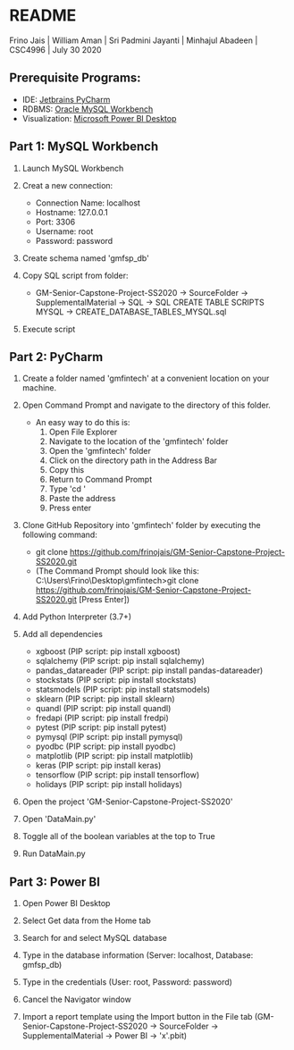 # README

Frino Jais | William Aman | Sri Padmini Jayanti | Minhajul Abadeen  | CSC4996 | July 30 2020

## Prerequisite Programs:
* IDE: [Jetbrains PyCharm](https://www.jetbrains.com/pycharm/download/#section=windows)
* RDBMS: [Oracle MySQL Workbench](https://dev.mysql.com/downloads/workbench/)
* Visualization: [Microsoft Power BI Desktop](https://powerbi.microsoft.com/en-us/desktop/)

## Part 1: MySQL Workbench

1. Launch MySQL Workbench

2. Creat a new connection:  
	* Connection Name: localhost  
	* Hostname: 127.0.0.1    
	* Port: 3306  
	* Username: root  
	* Password: password  

3. Create schema named 'gmfsp_db'

4. Copy SQL script from folder:  
	* GM-Senior-Capstone-Project-SS2020 -> SourceFolder -> SupplementalMaterial -> SQL -> SQL CREATE TABLE SCRIPTS MYSQL -> CREATE_DATABASE_TABLES_MYSQL.sql  
	
5. Execute script

## Part 2: PyCharm

1. Create a folder named 'gmfintech' at a convenient location on your machine. 

2. Open Command Prompt and navigate to the directory of this folder.
	* An easy way to do this is:
		1. Open File Explorer
		2. Navigate to the location of the 'gmfintech' folder
		3. Open the 'gmfintech' folder
		4. Click on the directory path in the Address Bar
		5. Copy this
		6. Return to Command Prompt
		7. Type 'cd '
		8. Paste the address
		9. Press enter

3. Clone GitHub Repository into 'gmfintech' folder by executing the following command:  
	* git clone https://github.com/frinojais/GM-Senior-Capstone-Project-SS2020.git
	* (The Command Prompt should look like this: 
		C:\Users\Frino\Desktop\gmfintech>git clone https://github.com/frinojais/GM-Senior-Capstone-Project-SS2020.git [Press Enter])
					
4. Add Python Interpreter (3.7+)

5. Add all dependencies
	* xgboost 		(PIP script: pip install xgboost)  
	* sqlalchemy 		(PIP script: pip install sqlalchemy) 
	* pandas_datareader 	(PIP script: pip install pandas-datareader)   
	* stockstats 		(PIP script: pip install stockstats)   
	* statsmodels 		(PIP script: pip install statsmodels)   
	* sklearn 		(PIP script: pip install sklearn)  
	* quandl 		(PIP script: pip install quandl) 
	* fredapi 		(PIP script: pip install fredpi) 
	* pytest 		(PIP script: pip install pytest) 
	* pymysql		(PIP script: pip install pymysql) 
	* pyodbc		(PIP script: pip install pyodbc)
	* matplotlib		(PIP script: pip install matplotlib)
	* keras			(PIP script: pip install keras)
	* tensorflow		(PIP script: pip install tensorflow)
	* holidays		(PIP script: pip install holidays)

6. Open the project 'GM-Senior-Capstone-Project-SS2020'

7. Open 'DataMain.py'

8. Toggle all of the boolean variables at the top to True

9. Run DataMain.py


## Part 3: Power BI

1. Open Power BI Desktop

2. Select Get data from the Home tab

3. Search for and select MySQL database

4. Type in the database information (Server: localhost, Database: gmfsp_db)

5. Type in the credentials (User: root, Password: password)

6. Cancel the Navigator window

7. Import a report template using the Import button in the File tab (GM-Senior-Capstone-Project-SS2020 -> SourceFolder -> SupplementalMaterial -> Power BI -> 'x'.pbit)
